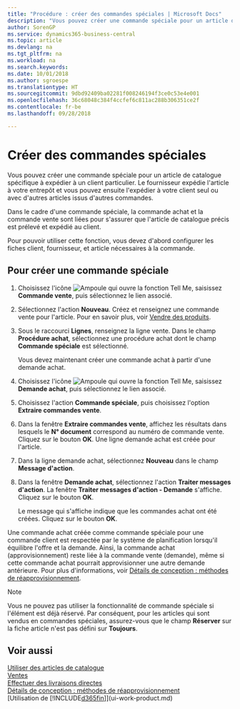 ```yaml
---
title: "Procédure : créer des commandes spéciales | Microsoft Docs"
description: "Vous pouvez créer une commande spéciale pour un article de catalogue spécifique à expédier à un client particulier. Le fournisseur expédie l'article à votre entrepôt et vous pouvez ensuite l'expédier à votre client seul ou avec d'autres articles issus d'autres commandes."
author: SorenGP
ms.service: dynamics365-business-central
ms.topic: article
ms.devlang: na
ms.tgt_pltfrm: na
ms.workload: na
ms.search.keywords: 
ms.date: 10/01/2018
ms.author: sgroespe
ms.translationtype: HT
ms.sourcegitcommit: 9dbd92409ba02281f008246194f3ce0c53e4e001
ms.openlocfilehash: 36c68048c384f4ccfef6c811ac288b306351ce2f
ms.contentlocale: fr-be
ms.lasthandoff: 09/28/2018

---
```

# <a name="create-special-orders"></a>Créer des commandes spéciales
Vous pouvez créer une commande spéciale pour un article de catalogue spécifique à expédier à un client particulier. Le fournisseur expédie l'article à votre entrepôt et vous pouvez ensuite l'expédier à votre client seul ou avec d'autres articles issus d'autres commandes.  

Dans le cadre d'une commande spéciale, la commande achat et la commande vente sont liées pour s'assurer que l'article de catalogue précis est prélevé et expédié au client.  

Pour pouvoir utiliser cette fonction, vous devez d'abord configurer les fiches client, fournisseur, et article nécessaires à la commande.  

## <a name="to-create-a-special-order"></a>Pour créer une commande spéciale  
1.  Choisissez l'icône ![Ampoule qui ouvre la fonction Tell Me](media/ui-search/search_small.png "Dites-moi ce que vous voulez faire"), saisissez **Commande vente**, puis sélectionnez le lien associé.  
2. Sélectionnez l'action **Nouveau**. Créez et renseignez une commande vente pour l'article. Pour en savoir plus, voir [Vendre des produits](sales-how-sell-products.md).
3.  Sous le raccourci **Lignes**, renseignez la ligne vente. Dans le champ **Procédure achat**, sélectionnez une procédure achat dont le champ **Commande spéciale** est sélectionné.

    Vous devez maintenant créer une commande achat à partir d'une demande achat.  
4. Choisissez l'icône ![Ampoule qui ouvre la fonction Tell Me](media/ui-search/search_small.png "Dites-moi ce que vous voulez faire"), saisissez **Demande achat**, puis sélectionnez le lien associé.  
5. Choisissez l'action **Commande spéciale**, puis choisissez l'option **Extraire commandes vente**.  
6.  Dans la fenêtre **Extraire commandes vente**, affichez les résultats dans lesquels le **N° document** correspond au numéro de commande vente. Cliquez sur le bouton **OK**. Une ligne demande achat est créée pour l'article.  
7.  Dans la ligne demande achat, sélectionnez **Nouveau** dans le champ **Message d'action**.  
8.  Dans la fenêtre **Demande achat**, sélectionnez l'action **Traiter messages d'action**. La fenêtre **Traiter messages d'action - Demande** s'affiche. Cliquez sur le bouton **OK**.  

    Le message qui s'affiche indique que les commandes achat ont été créées. Cliquez sur le bouton **OK**.  

Une commande achat créée comme commande spéciale pour une commande client est respectée par le système de planification lorsqu'il équilibre l'offre et la demande. Ainsi, la commande achat (approvisionnement) reste liée à la commande vente (demande), même si cette commande achat pourrait approvisionner une autre demande antérieure. Pour plus d'informations, voir [Détails de conception : méthodes de réapprovisionnement](design-details-reservation-order-tracking-and-action-messaging.md).  

> [!NOTE]  
>  Vous ne pouvez pas utiliser la fonctionnalité de commande spéciale si l'élément est déjà réservé. Par conséquent, pour les articles qui sont vendus en commandes spéciales, assurez\-vous que le champ **Réserver** sur la fiche article n'est pas défini sur **Toujours**.  

## <a name="see-also"></a>Voir aussi  
[Utiliser des articles de catalogue](inventory-how-work-nonstock-items.md)  
[Ventes](sales-manage-sales.md)  
[Effectuer des livraisons directes](sales-how-drop-shipment.md)   
[Détails de conception : méthodes de réapprovisionnement](design-details-reservation-order-tracking-and-action-messaging.md)  
[Utilisation de [!INCLUDE[d365fin](includes/d365fin_md.md)]](ui-work-product.md)

